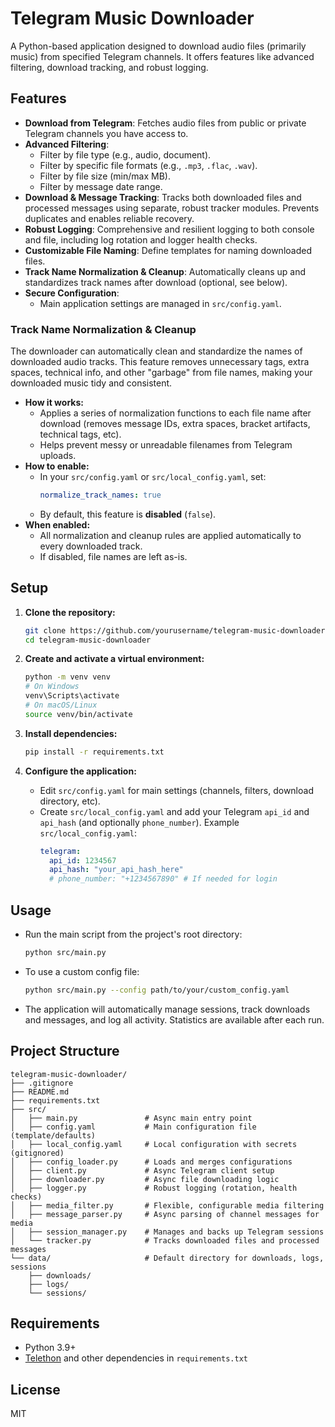 # Telegram Music Downloader

A Python-based application designed to download audio files (primarily music) from specified Telegram channels. It offers features like advanced filtering, download tracking, and robust logging.

## Features

*   **Download from Telegram**: Fetches audio files from public or private Telegram channels you have access to.
*   **Advanced Filtering**:
    *   Filter by file type (e.g., audio, document).
    *   Filter by specific file formats (e.g., `.mp3`, `.flac`, `.wav`).
    *   Filter by file size (min/max MB).
    *   Filter by message date range.
*   **Download & Message Tracking**: Tracks both downloaded files and processed messages using separate, robust tracker modules. Prevents duplicates and enables reliable recovery.
*   **Robust Logging**: Comprehensive and resilient logging to both console and file, including log rotation and logger health checks.
*   **Customizable File Naming**: Define templates for naming downloaded files.
*   **Track Name Normalization & Cleanup**: Automatically cleans up and standardizes track names after download (optional, see below).
*   **Secure Configuration**:
    *   Main application settings are managed in `src/config.yaml`.

### Track Name Normalization & Cleanup

The downloader can automatically clean and standardize the names of downloaded audio tracks. This feature removes unnecessary tags, extra spaces, technical info, and other "garbage" from file names, making your downloaded music tidy and consistent.

- **How it works:**
    - Applies a series of normalization functions to each file name after download (removes message IDs, extra spaces, bracket artifacts, technical tags, etc).
    - Helps prevent messy or unreadable filenames from Telegram uploads.
- **How to enable:**
    - In your `src/config.yaml` or `src/local_config.yaml`, set:
      ```yaml
      normalize_track_names: true
      ```
    - By default, this feature is **disabled** (`false`).
- **When enabled:**
    - All normalization and cleanup rules are applied automatically to every downloaded track.
    - If disabled, file names are left as-is.

## Setup

1. **Clone the repository:**
    ```bash
    git clone https://github.com/yourusername/telegram-music-downloader.git
    cd telegram-music-downloader
    ```

2. **Create and activate a virtual environment:**
    ```bash
    python -m venv venv
    # On Windows
    venv\Scripts\activate
    # On macOS/Linux
    source venv/bin/activate
    ```

3. **Install dependencies:**
    ```bash
    pip install -r requirements.txt
    ```

4. **Configure the application:**
    - Edit `src/config.yaml` for main settings (channels, filters, download directory, etc).
    - Create `src/local_config.yaml` and add your Telegram `api_id` and `api_hash` (and optionally `phone_number`).
      Example `src/local_config.yaml`:
      ```yaml
      telegram:
        api_id: 1234567
        api_hash: "your_api_hash_here"
        # phone_number: "+1234567890" # If needed for login
      ```

## Usage

- Run the main script from the project's root directory:
    ```bash
    python src/main.py
    ```
- To use a custom config file:
    ```bash
    python src/main.py --config path/to/your/custom_config.yaml
    ```

- The application will automatically manage sessions, track downloads and messages, and log all activity. Statistics are available after each run.

## Project Structure

```
telegram-music-downloader/
├── .gitignore
├── README.md
├── requirements.txt
├── src/
│   ├── main.py               # Async main entry point
│   ├── config.yaml           # Main configuration file (template/defaults)
│   ├── local_config.yaml     # Local configuration with secrets (gitignored)
│   ├── config_loader.py      # Loads and merges configurations
│   ├── client.py             # Async Telegram client setup
│   ├── downloader.py         # Async file downloading logic
│   ├── logger.py             # Robust logging (rotation, health checks)
│   ├── media_filter.py       # Flexible, configurable media filtering
│   ├── message_parser.py     # Async parsing of channel messages for media
│   ├── session_manager.py    # Manages and backs up Telegram sessions
│   └── tracker.py            # Tracks downloaded files and processed messages
└── data/                     # Default directory for downloads, logs, sessions
    ├── downloads/
    ├── logs/
    └── sessions/
```

## Requirements

- Python 3.9+
- [Telethon](https://github.com/LonamiWebs/Telethon) and other dependencies in `requirements.txt`

## License

MIT
